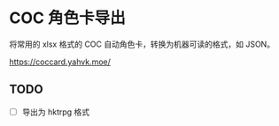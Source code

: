 # COC 角色卡导出

将常用的 xlsx 格式的 COC 自动角色卡，转换为机器可读的格式，如 JSON。

https://coccard.yahvk.moe/

## TODO

- [ ] 导出为 hktrpg 格式
